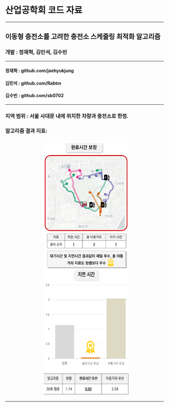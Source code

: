 # 산업공학회 코드 자료

---
## 이동형 충전소를 고려한 충전소 스케줄링 최적화 알고리즘
### 개발 : 정재혁, 김민석, 김수빈 

---
#### 정재혁 : github.com/jaehyukjung
#### 김민석 : github.com/Rabtm
#### 김수빈 : github.com/sb0702

---
### 지역 범위 : 서울 사대문 내에 위치한 차량과 충전소로 한정.
### 알고리즘 결과 지표:
<center>
    <div style = "padding: 10px 1px 2px 10px;">
        <img src="sprites/img.png" width="270" height="400"/>
        <img src="sprites/img_1.png" width="270" height="400"/>
    </div>
</center>

---

